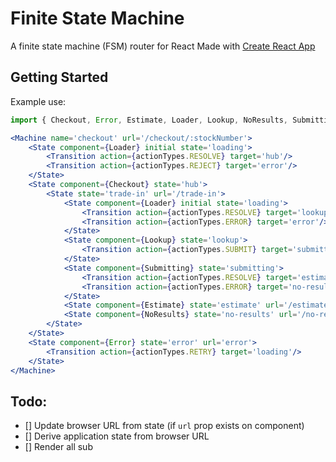 # Finite State Machine
A finite state machine (FSM) router for React
Made with [Create React App](./CRA.md)

## Getting Started

Example use:
```jsx
import { Checkout, Error, Estimate, Loader, Lookup, NoResults, Submitting } from 'components';

<Machine name='checkout' url='/checkout/:stockNumber'>
    <State component={Loader} initial state='loading'>
        <Transition action={actionTypes.RESOLVE} target='hub'/>
        <Transition action={actionTypes.REJECT} target='error'/>
    </State>
    <State component={Checkout} state='hub'>
        <State state='trade-in' url='/trade-in'>
            <State component={Loader} initial state='loading'>
                <Transition action={actionTypes.RESOLVE} target='lookup'/>
                <Transition action={actionTypes.ERROR} target='error'/>
            </State>
            <State component={Lookup} state='lookup'>
                <Transition action={actionTypes.SUBMIT} target='submitting'/>
            </State>
            <State component={Submitting} state='submitting'>
                <Transition action={actionTypes.RESOLVE} target='estimate'/>
                <Transition action={actionTypes.ERROR} target='no-results'/>
            </State>
            <State component={Estimate} state='estimate' url='/estimate'/>
            <State component={NoResults} state='no-results' url='/no-results'/>
        </State>
    </State>
    <State component={Error} state='error' url='error'>
        <Transition action={actionTypes.RETRY} target='loading'/>
    </State>
</Machine>
```

## Todo:
- [] Update browser URL from state (if `url` prop exists on <State/> component)
- [] Derive application state from browser URL
- [] Render all sub <State/>